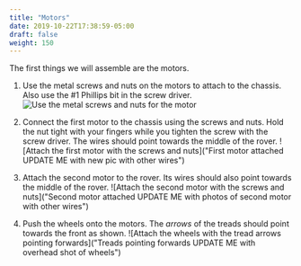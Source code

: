 ```yaml
---
title: "Motors"
date: 2019-10-22T17:38:59-05:00
draft: false
weight: 150
---
```


The first things we will assemble are the motors.

1. Use the metal screws and nuts on the motors to attach to the chassis. Also use the #1 Phillips bit in the screw driver.
   ![Use the metal screws and nuts for the motor](/images/start/02_MotorMountScrews.jpg "Motor mount screws")

1. Connect the first motor to the chassis using the screws and nuts. Hold the nut tight with your fingers while you tighten the screw with the screw driver. The wires should point towards the middle of the rover.
   ![Attach the first motor with the screws and nuts]("First motor attached UPDATE ME with new pic with other wires")

1. Attach the second motor to the rover. Its wires should also point towards the middle of the rover.
   ![Attach the second motor with the screws and nuts]("Second motor attached UPDATE ME with photos of second motor with other wires")

1. Push the wheels onto the motors. The _arrows_ of the treads should point towards the front as shown.
   ![Attach the wheels with the tread arrows pointing forwards]("Treads pointing forwards UPDATE ME with overhead shot of wheels")
